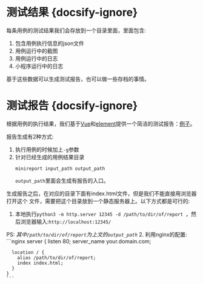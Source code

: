 # 测试结果 {docsify-ignore} 
每条用例的测试结果我们会存放到一个目录里面，里面包含:

1. 包含用例执行信息的json文件
2. 用例运行中的截图
3. 用例运行中的日志
4. 小程序运行中的日志

基于这些数据可以生成测试报告，也可以做一些存档的事情。

# 测试报告 {docsify-ignore} 
根据用例的执行结果，我们基于[Vue](https://cn.vuejs.org/v2/guide/installation.html)和[element](https://element.eleme.cn/#/zh-CN)提供一个简洁的测试报告：[例子](http://localhost:3000/minium/Python/minium_report/index.html)。


报告生成有2种方式:

1. 执行用例的时候加上`-g`参数
1. 针对已经生成的用例结果目录
   ```shell
   minireport input_path output_path
   ```
   `output_path`里面会生成有报告的入口。


生成报告之后，在对应的目录下面有index.html文件，但是我们不能直接用浏览器打开这个
文件，需要把这个目录放到一个静态服务器上。以下方式都是可行的:

1. 本地执行`python3 -m http.server 12345 -d /path/to/dir/of/report `，然后浏览器输入:`http://localhost:12345/`
   
  PS: *其中`/path/to/dir/of/report`为上文的`output_path`*
2. 利用nginx的配置:
    ```nginx
    server {
      listen 80;
      server_name  your.domain.com;

      location / {
        alias /path/to/dir/of/report;
        index index.html;
      }
    }
    ```



